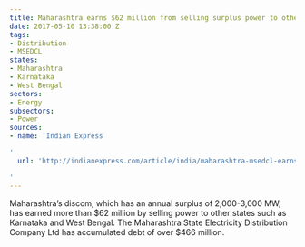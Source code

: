 ```yaml
---
title: Maharashtra earns $62 million from selling surplus power to other states
date: 2017-05-10 13:38:00 Z
tags:
- Distribution
- MSEDCL
states:
- Maharashtra
- Karnataka
- West Bengal
sectors:
- Energy
subsectors:
- Power
sources:
- name: 'Indian Express

'
  url: 'http://indianexpress.com/article/india/maharashtra-msedcl-earns-rs-400-crore-from-power-trade-with-other-states-4638011/

'
---
```


Maharashtra’s discom, which has an annual surplus of 2,000-3,000 MW, has earned more than $62 million by selling power to other states such as Karnataka and West Bengal. The Maharashtra State Electricity Distribution Company Ltd has accumulated debt of over $466 million.
